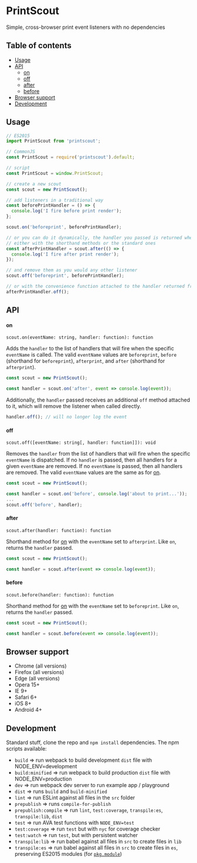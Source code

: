 # PrintScout

Simple, cross-browser print event listeners with no dependencies

## Table of contents

* [Usage](#usage)
* [API](#api)
  * [on](#on)
  * [off](#off)
  * [after](#after)
  * [before](#before)
* [Browser support](#browser-support)
* [Development](#development)

## Usage

```javascript
// ES2015
import PrintScout from 'printscout';

// CommonJS
const PrintScout = require('printscout').default;

// script
const PrintScout = window.PrintScout;

// create a new scout
const scout = new PrintScout();

// add listeners in a traditional way
const beforePrintHandler = () => {
  console.log('I fire before print render');
};

scout.on('beforeprint', beforePrintHandler);

// or you can do it dynamically, the handler you passed is returned when added,
// either with the shorthand methods or the standard ones
const afterPrintHandler = scout.after(() => {
  console.log('I fire after print render');
});

// and remove them as you would any other listener
scout.off('beforeprint', beforePrintHandler);

// or with the convenience function attached to the handler returned from adding it
afterPrintHandler.off();
```

## API

#### on

`scout.on(eventName: string, handler: function): function`

Adds the `handler` to the list of handlers that will fire when the specific `eventName` is called. The valid `eventName` values are `beforeprint`, `before` (shorthand for `beforeprint`), `afterprint`, and `after` (shorthand for `afterprint`).

```javascript
const scout = new PrintScout();

const handler = scout.on('after', event => console.log(event));
```

Additionally, the `handler` passed receives an additional `off` method attached to it, which will remove the listener when called directly.

```javascript
handler.off(); // will no longer log the event
```

#### off

`scout.off([eventName: string[, handler: function]]): void`

Removes the `handler` from the list of handlers that will fire when the specific `eventName` is dispatched. If no `handler` is passed, then all handlers for a given `eventName` are removed. If no `eventName` is passed, then all handlers are removed. The valid `eventName` values are the same as for [on](#on).

```javascript
const scout = new PrintScout();

const handler = scout.on('before', console.log('about to print...'));
...
scout.off('before', handler);
```

#### after

`scout.after(handler: function): function`

Shorthand method for [on](#on) with the `eventName` set to `afterprint`. Like `on`, returns the `handler` passed.

```javascript
const scout = new PrintScout();

const handler = scout.after(event => console.log(event));
```

#### before

`scout.before(handler: function): function`

Shorthand method for [on](#on) with the `eventName` set to `beforeprint`. Like `on`, returns the `handler` passed.

```javascript
const scout = new PrintScout();

const handler = scout.before(event => console.log(event));
```

## Browser support

* Chrome (all versions)
* Firefox (all versions)
* Edge (all versions)
* Opera 15+
* IE 9+
* Safari 6+
* iOS 8+
* Android 4+

## Development

Standard stuff, clone the repo and `npm install` dependencies. The npm scripts available:

* `build` => run webpack to build development `dist` file with NODE_ENV=development
* `build:minified` => run webpack to build production `dist` file with NODE_ENV=production
* `dev` => run webpack dev server to run example app / playground
* `dist` => runs `build` and `build-minified`
* `lint` => run ESLint against all files in the `src` folder
* `prepublish` => runs `compile-for-publish`
* `prepublish:compile` => run `lint`, `test:coverage`, `transpile:es`, `transpile:lib`, `dist`
* `test` => run AVA test functions with `NODE_ENV=test`
* `test:coverage` => run `test` but with `nyc` for coverage checker
* `test:watch` => run `test`, but with persistent watcher
* `transpile:lib` => run babel against all files in `src` to create files in `lib`
* `transpile:es` => run babel against all files in `src` to create files in `es`, preserving ES2015 modules (for
  [`pkg.module`](https://github.com/rollup/rollup/wiki/pkg.module))
